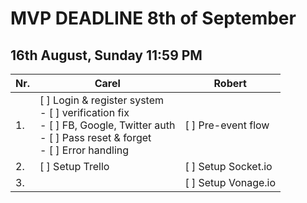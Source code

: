 # MVP DEADLINE 8th of September

## 16th August, Sunday 11:59 PM
| Nr. | Carel | Robert |
| ----------- | ----------- | ----------- |
| 1. | [ ] Login & register system <br>  - [ ] verification fix <br>  - [ ] FB, Google, Twitter auth <br>  - [ ] Pass reset & forget <br>  - [ ] Error handling| [ ] Pre-event flow |
| 2. | [ ] Setup Trello | [ ] Setup Socket.io |
| 3. |  | [ ] Setup Vonage.io |